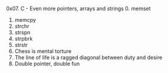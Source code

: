  0x07. C - Even more pointers, arrays and strings
0. memset
1. memcpy 
2. strchr 
3. strspn 
4. strpbrk
5. strstr 
6. Chess is mental torture 
7. The line of life is a ragged diagonal between duty and desire
8. Double pointer, double fun 
